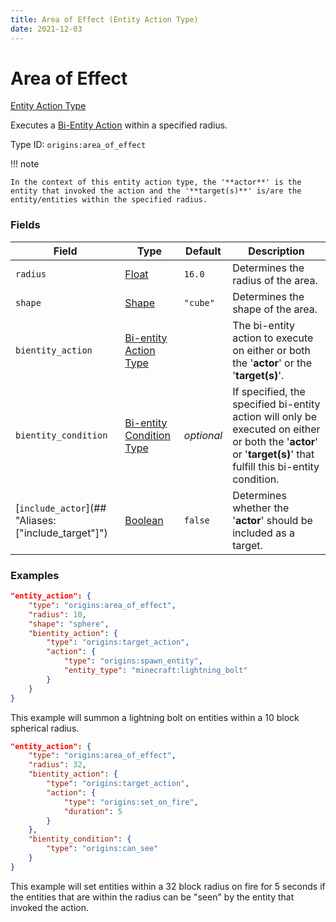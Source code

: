 ```yaml
---
title: Area of Effect (Entity Action Type)
date: 2021-12-03
---
```


# Area of Effect

[Entity Action Type](../entity_action_types.md)

Executes a [Bi-Entity Action](../bientity_action_types.md) within a specified radius.

Type ID: `origins:area_of_effect`


!!! note

    In the context of this entity action type, the '**actor**' is the entity that invoked the action and the '**target(s)**' is/are the entity/entities within the specified radius.


### Fields

Field | Type | Default | Description
------|------|---------|------------
`radius` | [Float](../data_types/float.md) | `16.0` | Determines the radius of the area.
`shape` | [Shape](../data_types/shape.md) | `"cube"` | Determines the shape of the area.
`bientity_action` | [Bi-entity Action Type](../bientity_action_types.md) | | The bi-entity action to execute on either or both the '**actor**' or the '**target(s)**'.
`bientity_condition` | [Bi-entity Condition Type](../bientity_condition_types.md) | *optional* | If specified, the specified bi-entity action will only be executed on either or both the '**actor**' or '**target(s)**' that fulfill this bi-entity condition.
[`include_actor`](## "Aliases: ["include_target"]") | [Boolean](../data_types/boolean.md) | `false` | Determines whether the '**actor**' should be included as a target.


### Examples

```json
"entity_action": {
    "type": "origins:area_of_effect",
    "radius": 10,
    "shape": "sphere",
    "bientity_action": {
        "type": "origins:target_action",
        "action": {
            "type": "origins:spawn_entity",
            "entity_type": "minecraft:lightning_bolt"
        }
    }
}
```

This example will summon a lightning bolt on entities within a 10 block spherical radius.
<br>

```json
"entity_action": {
    "type": "origins:area_of_effect",
    "radius": 32,
    "bientity_action": {
        "type": "origins:target_action",
        "action": {
            "type": "origins:set_on_fire",
            "duration": 5
        }
    },
    "bientity_condition": {
        "type": "origins:can_see"
    }
}
```

This example will set entities within a 32 block radius on fire for 5 seconds if the entities that are within the radius can be "seen" by the entity that invoked the action.
